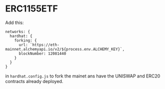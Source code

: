 # ERC1155ETF

Add this:

```
networks: {
  hardhat: {
    forking: {
      url: `https://eth-mainnet.alchemyapi.io/v2/${process.env.ALCHEMY_KEY}`,
      blockNumber: 12081440
    }
  }
}
```

in `hardhat.config.js` to fork the mainet ans have the UNISWAP and ERC20 contracts already deployed.

  
